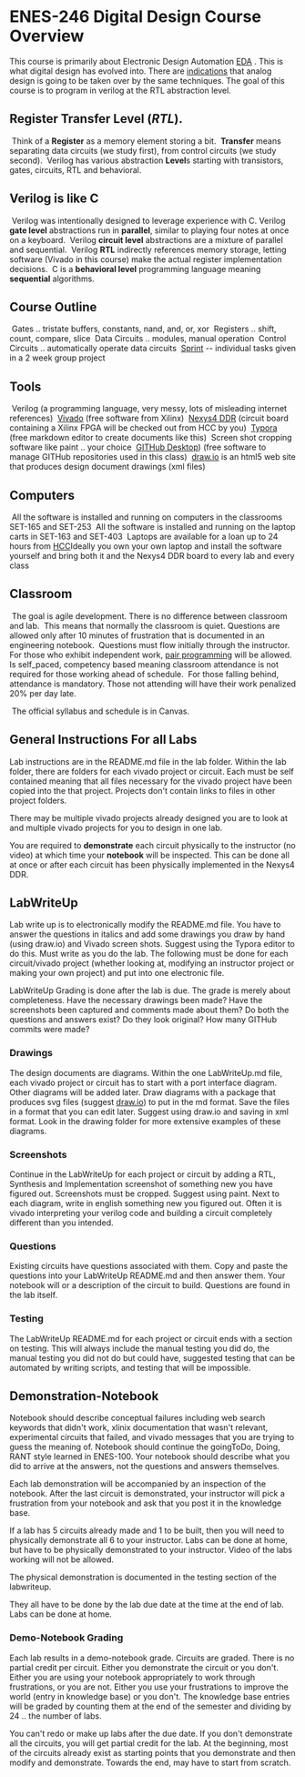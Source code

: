 # ENES-246 Digital Design Course Overview

This course is primarily about Electronic Design Automation [EDA](https://en.wikipedia.org/wiki/Electronic_design_automation) . This is what digital design has evolved into. There are [indications](https://www.darpa.mil/work-with-us/electronics-resurgence-initiative) that analog design is going to be taken over by the same techniques.  The goal of this course is to program in verilog at the RTL abstraction level.

## Register Transfer Level (***RTL***). 

​	Think of a **Register** as a memory element storing a bit.
​	**Transfer** means separating data circuits (we study first), from control circuits  (we study second).
​	Verilog has various abstraction **Level**s starting with transistors, gates, circuits, RTL and behavioral.

## Verilog is like C

​	Verilog was intentionally designed to leverage experience with C.
​	Verilog **gate level** abstractions run in **parallel**, similar to playing four notes at once on a keyboard. 
​	Verilog **circuit level** abstractions are a mixture of parallel and sequential. 
​	Verilog **RTL** indirectly references memory storage, letting software (Vivado in this course) make the actual register implementation decisions. 
​	C is a **behavioral level** programming language meaning **sequential** algorithms.

## Course Outline

​	Gates .. tristate buffers, constants, nand, and, or, xor
​	Registers .. shift, count, compare, slice
​	Data Circuits .. modules, manual operation
​	Control Circuits .. automatically operate data circuits
​	[Sprint](https://en.wikipedia.org/wiki/Scrum_(software_development)#Sprint) -- individual tasks given in a  2 week group project

## Tools

​	Verilog (a programming language, very messy, lots of misleading internet references)
​	[Vivado](https://www.xilinx.com/support/download.html) (free software from Xilinx)
​	[Nexys4 DDR](https://store.digilentinc.com/nexys-4-ddr-artix-7-fpga-trainer-board-recommended-for-ece-curriculum/) (circuit board containing a Xilinx FPGA will be checked out from HCC by you)
​	[Typora](https://typora.io/) (free markdown editor to create documents like this)
​	Screen shot cropping software like paint .. your choice
​	[GITHub Desktop](https://desktop.github.com/)) (free software to manage GITHub repositories used in this class)
​	[draw.io](https://www.draw.io/)  is an html5 web site that produces design document drawings (xml files) 

## Computers

​	All the software is installed and running on computers in the classrooms SET-165 and SET-253
​	All the software is installed and running on the laptop carts in SET-163 and SET-403
​	Laptops are available for a loan up to 24 hours from [HCC](http://howardcc.smartcatalogiq.com/en/2015-2016/Catalog/General-Information/Computer-Services/Laptop-Loans)
​	Ideally you own your own laptop and install the software yourself and bring both it and the Nexys4 DDR board to every lab and every class

## Classroom

​	The goal is agile development. There is no difference between classroom and lab.
​	This means that normally the classroom is quiet.
​	Questions are allowed only after 10 minutes of frustration that is documented in an engineering notebook.
​	Questions must flow initially through the instructor.
​	For those who exhibit independent work, [pair programming](https://en.wikipedia.org/wiki/Pair_programming) will be allowed.
​	Is self_paced, competency based meaning classroom attendance is not required for those working ahead of schedule.
​	For those falling behind, attendance is mandatory.  Those not attending will have their work penalized 20% per day late. 

​	The official syllabus and schedule is in Canvas. 

## General Instructions For all Labs

Lab instructions are in the README.md file in the lab folder.  Within the lab folder, there are folders for each vivado project or circuit. Each must be self contained meaning that all files necessary for the vivado project have been copied into the that project. Projects don't contain links to files in other project folders. 

There may be multiple vivado projects already designed you are to look at and multiple vivado projects for you to design in one lab.  

You are required to **demonstrate** each circuit physically to the instructor (no video) at which time your **notebook** will be inspected. This can be done all at once or after each circuit has been physically implemented in the Nexys4 DDR. 

## LabWriteUp  

Lab write up is to electronically modify the README.md file. You have to answer the questions in italics and add some drawings you draw by hand (using draw.io) and Vivado screen shots.  Suggest using the Typora editor to do this. Must write as you do the lab. The following must be done for each circuit/vivado project (whether looking at, modifying an instructor project or making your own project) and put into one electronic file. 

LabWriteUp Grading is done after the lab is due. The grade is merely about completeness. Have the necessary drawings been made? Have the screenshots been captured and comments made about them? Do both the questions and answers exist? Do they look original? How many GITHub commits were made?



### Drawings  

The design documents are diagrams. Within the one LabWriteUp.md file, each vivado project or circuit has to start with a port interface diagram.  Other diagrams will be added later. Draw diagrams with a package that produces svg files (suggest [draw.io](www.draw.io)) to put in the md format. Save the files in a format that you can edit later. Suggest using draw.io and saving in xml format. Look in the drawing folder for more extensive examples of these diagrams.

### Screenshots  

Continue in the LabWriteUp for each project or circuit by adding a RTL, Synthesis and Implementation screenshot of something new you have figured out.  Screenshots must be cropped. Suggest using paint. Next to each diagram, write in english something new you figured out.  Often it is vivado interpreting your verilog code and building a circuit completely different than you intended. 

### Questions  

Existing circuits have questions associated with them. Copy and paste the questions into your LabWriteUp README.md and then answer them. Your notebook will or a description of the circuit to build. Questions are found in the lab itself. 

### Testing  

The LabWriteUp README.md for each project or circuit ends with a section on testing. This will always include the manual testing you did do, the manual testing you did not do but could have, suggested testing that can be automated by writing scripts, and testing that will be impossible. 

## Demonstration-Notebook  

Notebook should describe conceptual failures including web search keywords that didn't work, xlinix documentation that wasn't relevant, experimental circuits that failed, and vivado messages that you are trying to guess the meaning of.  Notebook should continue the goingToDo, Doing, RANT style learned in ENES-100. Your notebook should describe what you did to arrive at the answers, not the questions and answers themselves. 

Each lab demonstration will be accompanied by an inspection of the notebook. After the last circuit is demonstrated, your instructor will pick a frustration from your notebook and ask that you post it in the knowledge base. 

If a lab has 5 circuits already made and 1 to be built, then you will need to physically demonstrate all 6 to your instructor. Labs can be done at home, but have to be physically demonstrated to your instructor.  Video of the labs working will not be allowed.

The physical demonstration is documented in the testing section of the labwriteup. 

They all have to be done by the lab due date at the time at the end of lab. Labs can be done at home.

### Demo-Notebook Grading

Each lab results in a demo-notebook grade. Circuits are graded. There is no partial credit per circuit. Either you demonstrate the circuit or you don't. Either you are using your notebook appropriately to work through frustrations, or you are not. Either you use your frustrations to improve the world (entry in knowledge base) or you don't. The knowledge base entries will be graded by counting them at the end of the semester and dividing by 24 .. the number of labs. 

You can't redo or make up labs after the due date. If you don't demonstrate all the circuits, you will get partial credit for the lab. At the beginning, most of the circuits already exist as starting points that you demonstrate and then modify and demonstrate. Towards the end, may have to start from scratch.
